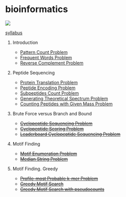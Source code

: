 # bioinformatics 
![](http://schoolleaver.nz/media/k2/items/cache/269b36e876e375e05083f78293992209_M.jpg)

[syllabus](https://stepik.org/course/45305/syllabus)

1. Introduction

    - [Pattern Count Problem](1.Introduction/PatternCountProblem.py)
    - [Frequent Words Problem](1.Introduction/FrequentWordsProblem.py)
    - [Reverse Complement Problem](1.Introduction/ReverseComplementProblem.py)
2. Peptide Sequencing

    - [Protein Translation Problem](2.PeptideSequencing/ProteinTranslationProblem.py)
    - [Peptide Encoding Problem](2.PeptideSequencing/PeptideEncodingProblem.py)
    - [Subpeptides Count Problem](2.PeptideSequencing/SubpeptidesCountProblem.py)
    - [Generating Theoretical Spectrum Problem](2.PeptideSequencing/GeneratingTheoreticalSpectrumProblem.py)
    - [Counting Peptides with Given Mass Problem](2.PeptideSequencing/CountingPeptidesWithGivenMassProblem.py)
3. Brute Force versus Branch and Bound
  
    - [~~Cyclopeptide Sequencing Problem~~]()
    - [~~Cyclopeptide Scoring Problem~~]()
    - [~~Leaderboard Cyclopeptide Sequencing Problem~~]()
4. Motif Finding

    - [~~Motif Enumeration Problem~~]()
    - [~~Median String Problem~~]()
5. Motif Finding. Greedy

    - [~~Profile-most Probable k-mer Problem~~]() 
    - [~~Greedy Motif Search~~]()
    - [~~Greedy Motif Search with pseudocounts~~]()

